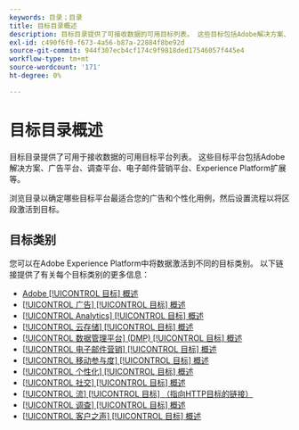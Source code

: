 ```yaml
---
keywords: 目录；目录
title: 目标目录概述
description: 目标目录提供了可接收数据的可用目标列表。 这些目标包括Adobe解决方案、广告平台、调查平台、电子邮件营销平台等。
exl-id: c490f6f0-f673-4a56-b87a-22884f8be92d
source-git-commit: 944f307ecb4cf174c9f9818ded17546057f445e4
workflow-type: tm+mt
source-wordcount: '171'
ht-degree: 0%

---
```


# 目标目录概述

目标目录提供了可用于接收数据的可用目标平台列表。 这些目标平台包括Adobe解决方案、广告平台、调查平台、电子邮件营销平台、Experience Platform扩展等。

浏览目录以确定哪些目标平台最适合您的广告和个性化用例，然后设置流程以将区段激活到目标。

<div id="recs-overview-body-1"></div>
<div id="recs-overview-body-2"></div>
<div id="recs-overview-body-3"></div>
<div id="recs-overview-body-4"></div>
<div id="recs-overview-body-5"></div>
<div id="recs-overview-body-6"></div>

## 目标类别

您可以在Adobe Experience Platform中将数据激活到不同的目标类别。 以下链接提供了有关每个目标类别的更多信息：

- [Adobe [!UICONTROL 目标] 概述](adobe/overview.md)
- [[!UICONTROL 广告] [!UICONTROL 目标] 概述](advertising/overview.md)
- [[!UICONTROL Analytics] [!UICONTROL 目标] 概述](analytics/overview.md)
- [[!UICONTROL 云存储] [!UICONTROL 目标] 概述](cloud-storage/overview.md)
- [[!UICONTROL 数据管理平台] (DMP) [!UICONTROL 目标] 概述](data-management/overview.md)
- [[!UICONTROL 电子邮件营销] [!UICONTROL 目标] 概述](email-marketing/overview.md)
- [[!UICONTROL 移动参与度] [!UICONTROL 目标] 概述](mobile-engagement/overview.md)
- [[!UICONTROL 个性化] [!UICONTROL 目标] 概述](personalization/overview.md)
- [[!UICONTROL 社交] [!UICONTROL 目标] 概述](social/overview.md)
- [[!UICONTROL 流] [!UICONTROL 目标] （指向HTTP目标的链接）](streaming/http-destination.md)
- [[!UICONTROL 调查] [!UICONTROL 目标] 概述](survey/overview.md)
- [[!UICONTROL 客户之声] [!UICONTROL 目标] 概述](voice/overview.md)
